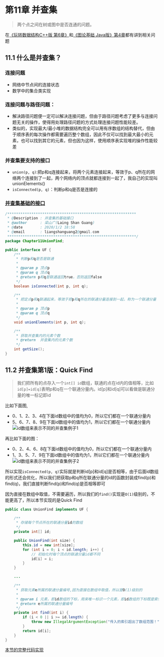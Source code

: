 # 第11章 并查集
> 两个点之间在树或图中是否连通的问题。

在[《玩转数据结构C++版 第6章》](../Part1Basic/第6章_并查集.md)和[《图论基础 Java版》第4章](../Part2BasicGraph/第04章_图的深度优先遍历的应用.md#42-求每个连通分量里各自具体有哪些节点)都有讲到相关问题

## 11.1 什么是并查集？
### 连接问题
+ 网络中节点间的连接状态
+ 数学中的集合类实现
### 连接问题与路径问题：
+ 解决路径问题便一定可以解决连接问题，但由于路径问题考虑了更多与连接问题无关的操作，使得用处理路径问题的方式处理连接问题性能较差。
+ 类似的，实现最大/最小堆的数据结构完全可以用有序数组的结构替代，但由于顺序表的每次操作都需要遍历整个数组，因此不仅可以找到最大最小的元素，也可以找到其它的元素，但也因为这样，使用顺序表实现堆的操作性能较差
### 并查集要支持的接口
+ `union(p, q)`:把p和q连接起来，将两个元素连接起来，等效于p、q所在的网络两个连接到了一起，两个网络内的顶点就都连接到一起了，我自己的实现叫unionElements()
+ `isConnected(p, q)`：判断p和q是否是连接的
### [并查集基础的接口](src/main/java/Chapter11UnionFind/UF.java)
```java
/***********************************************************
 * @Description : 并查集的基础接口
 * @author      : 梁山广(Laing Shan Guang)
 * @date        : 2020/1/2 18:58
 * @email       : liangshanguang2@gmail.com
 ***********************************************************/
package Chapter11UnionFind;

public interface UF {
    /**
     * 判断p和q是否是联通
     *
     * @param p 顶点p
     * @param q 顶点q
     * @return p和q是联通返回true，否则返回false
     */
    boolean isConnected(int p, int q);

    /**
     * 把定点p和q联通起来，等效于把p和q所在的联通分量连接到一起，称为一个联通分量
     *
     * @param p 顶点p
     * @param q 顶点q
     */
    void unionElements(int p, int q);

    /**
     * 获取并查集内的元素个数
     * @return  并查集内的元素个数
     */
    int getSize();
}

```

## 11.2 并查集第1版：Quick Find
> 我们把所有的点存入一个`int[] id`数组，联通的点在id内的值相等，比如`id[p]=id[q]`表明p和q在一个联通分量内。id[p]和id[q]可以看做是联通分量的唯一标记即id

比如下面图,
+ 0、1、2、3、4在下面id数组中的值均为0，所以它们都在一个联通分量内
+ 5、6、7、8、9在下面id数组中的值均为1，所以它们都在一个联通分量内
![id数组来表示不同的并查集例子1](https://img1.sycdn.imooc.com/szimg/5e0dab940001d43119201080.jpg)

再比如下面的图：
+ 0、2、4、6、8在下面id数组中的值均为0，所以它们都在一个联通分量内
+ 1、3、5、7、9在下面id数组中的值均为1，所以它们都在一个联通分量内
![id数组来表示不同的并查集例子2](https://img.mukewang.com/szimg/5e0dac310001a5a319201080.jpg)

所以实现`isConnected(p, q)`实际就是判断id[p]和id[q]是否相等，由于后面id数组的形式还会优化，所以我们把获取p和q所在联通分量的id的函数封装成find(p)和find(q)，我们直接判断find(p)和find(q)是否相等即可

因为直接在数组中取值，不需要遍历，所以我们的`find()`实现是`O(1)`级别的，不能更高了，所以本节实现的是Quick Find

```java
public class UnionFind implements UF {

    /**
     * 存储每个节点所在的联通分量id的数组
     */
    private int[] id;

    public UnionFind(int size) {
        this.id = new int[size];
        for (int i = 0; i < id.length; i++) {
            // 初始化时每个顶点的联通分量id都不同
            id[i] = i;
        }
    }

    ...

    /**
     * 获取元素e所属的联通分量编号,因为直接在数组中取值，所以是O(1)级别的
     *
     * @param i 元素，即id数组的下标，用来唯一标识一个元素，即id数组的下标既是索引又是元素
     * @return e所属的联通分量编号
     */
    private int find(int i) {
        if (i < 0 || i >= id.length) {
            throw new IllegalArgumentException("传入的索引超出了数组范围！");
        }
        return id[i];
    }
}
```

[本节的完整代码实现](src/main/java/Chapter11UnionFind/Section2QuickFind/UnionFind.java)